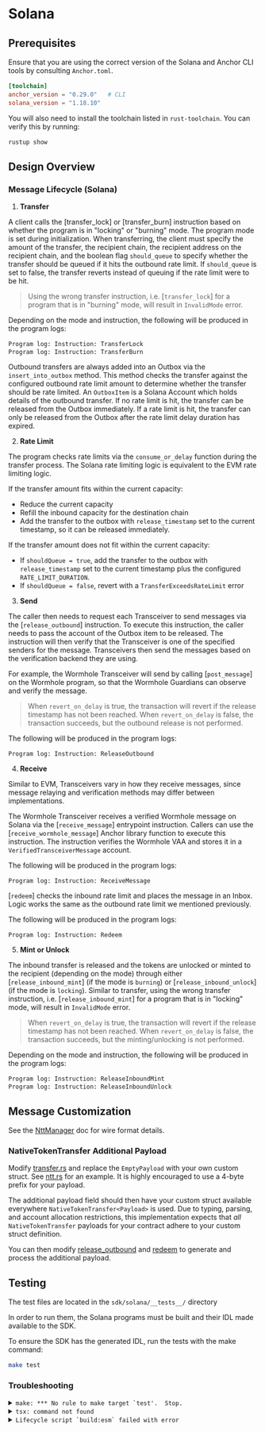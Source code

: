 # Solana

## Prerequisites

Ensure that you are using the correct version of the Solana and Anchor CLI tools by consulting `Anchor.toml`.

```toml
[toolchain]
anchor_version = "0.29.0"   # CLI
solana_version = "1.18.10"
```

You will also need to install the toolchain listed in `rust-toolchain`. You can verify this by running:

```sh
rustup show
```

## Design Overview

### Message Lifecycle (Solana)

1. **Transfer**

A client calls the [transfer_lock] or [transfer_burn] instruction based on whether the program is in "locking" or "burning" mode. The program mode is set during initialization. When transferring, the client must specify the amount of the transfer, the recipient chain, the recipient address on the recipient chain, and the boolean flag `should_queue` to specify whether the transfer should be queued if it hits the outbound rate limit. If `should_queue` is set to false, the transfer reverts instead of queuing if the rate limit were to be hit.

> Using the wrong transfer instruction, i.e. [`transfer_lock`] for a program that is in "burning" mode, will result in `InvalidMode` error.

Depending on the mode and instruction, the following will be produced in the program logs:

```
Program log: Instruction: TransferLock
Program log: Instruction: TransferBurn
```

Outbound transfers are always added into an Outbox via the `insert_into_outbox` method. This method checks the transfer against the configured outbound rate limit amount to determine whether the transfer should be rate limited. An `OutboxItem` is a Solana Account which holds details of the outbound transfer. If no rate limit is hit, the transfer can be released from the Outbox immediately. If a rate limit is hit, the transfer can only be released from the Outbox after the rate limit delay duration has expired.

2. **Rate Limit**

The program checks rate limits via the `consume_or_delay` function during the transfer process. The Solana rate limiting logic is equivalent to the EVM rate limiting logic.

If the transfer amount fits within the current capacity:

- Reduce the current capacity
- Refill the inbound capacity for the destination chain
- Add the transfer to the outbox with `release_timestamp` set to the current timestamp, so it can be released immediately.

If the transfer amount does not fit within the current capacity:

- If `shouldQueue = true`, add the transfer to the outbox with `release_timestamp` set to the current timestamp plus the configured `RATE_LIMIT_DURATION`.
- If `shouldQueue = false`, revert with a `TransferExceedsRateLimit` error

3. **Send**

The caller then needs to request each Transceiver to send messages via the [`release_outbound`] instruction. To execute this instruction, the caller needs to pass the account of the Outbox item to be released. The instruction will then verify that the Transceiver is one of the specified senders for the message. Transceivers then send the messages based on the verification backend they are using.

For example, the Wormhole Transceiver will send by calling [`post_message`] on the Wormhole program, so that the Wormhole Guardians can observe and verify the message.

> When `revert_on_delay` is true, the transaction will revert if the release timestamp has not been reached. When `revert_on_delay` is false, the transaction succeeds, but the outbound release is not performed.

The following will be produced in the program logs:

```
Program log: Instruction: ReleaseOutbound
```

4. **Receive**

Similar to EVM, Transceivers vary in how they receive messages, since message relaying and verification methods may differ between implementations.

The Wormhole Transceiver receives a verified Wormhole message on Solana via the [`receive_message`] entrypoint instruction. Callers can use the [`receive_wormhole_message`] Anchor library function to execute this instruction. The instruction verifies the Wormhole VAA and stores it in a `VerifiedTransceiverMessage` account.

The following will be produced in the program logs:

```
Program log: Instruction: ReceiveMessage
```

[`redeem`] checks the inbound rate limit and places the message in an Inbox. Logic works the same as the outbound rate limit we mentioned previously.

The following will be produced in the program logs:

```
Program log: Instruction: Redeem
```

5. **Mint or Unlock**

The inbound transfer is released and the tokens are unlocked or minted to the recipient (depending on the mode) through either [`release_inbound_mint`] (if the mode is `burning`) or [`release_inbound_unlock`] (if the mode is `locking`). Similar to transfer, using the wrong transfer instruction, i.e. [`release_inbound_mint`] for a program that is in "locking" mode, will result in `InvalidMode` error.

> When `revert_on_delay` is true, the transaction will revert if the release timestamp has not been reached. When `revert_on_delay` is false, the transaction succeeds, but the minting/unlocking is not performed.

Depending on the mode and instruction, the following will be produced in the program logs:

```
Program log: Instruction: ReleaseInboundMint
Program log: Instruction: ReleaseInboundUnlock
```

## Message Customization

See the [NttManager](../docs/NttManager.md) doc for wire format details.

### NativeTokenTransfer Additional Payload

Modify [transfer.rs](./programs/example-native-token-transfers/src/transfer.rs) and replace the `EmptyPayload` with your own custom struct. See [ntt.rs](./modules/ntt-messages/src/ntt.rs) for an example. It is highly encouraged to use a 4-byte prefix for your payload.

The additional payload field should then have your custom struct available everywhere `NativeTokenTransfer<Payload>` is used. Due to typing, parsing, and account allocation restrictions, this implementation expects that _all_ `NativeTokenTransfer` payloads for your contract adhere to your custom struct definition.

You can then modify [release_outbound](./programs/example-native-token-transfers/src/transceivers/wormhole/instructions/release_outbound.rs) and [redeem](./programs/example-native-token-transfers/src/instructions/redeem.rs) to generate and process the additional payload.

## Testing

The test files are located in the `sdk/solana/__tests__/` directory

In order to run them, the Solana programs must be built and their IDL made available to the SDK.

To ensure the SDK has the generated IDL, run the tests with the make command:

```sh
make test
```

### Troubleshooting

<details>
<summary><code>make: *** No rule to make target `test'.  Stop.</code></summary>

- Ensure `Makefile` has target `test`
</details>

<details>
<summary><code>tsx: command not found</code></summary>

- Screenshot:
  <img src="images/tsx-command-not-found.png" alt="tsx command not found screenshot">
- Update `Makefile` ([line #29](https://github.com/wormhole-foundation/example-native-token-transfers/blob/main/solana/Makefile#L29)) from:

  ```sh
  tsx scripts/regenerateIdl.ts $$jsonfile > $$tsfile; \
  ```

  to:

  ```sh
  npx tsx scripts/regenerateIdl.ts $$jsonfile > $$tsfile; \
  ```

  </details>

  <details>
  <summary><code>Lifecycle script `build:esm` failed with error</code></summary>

  - Screenshot:
    <img src="images/lifecycle-script.png" alt="lifecycle script screenshot">
  - This occurs due to Typescript files failing compilation.
  - [`patch-idl` script](https://github.com/wormhole-foundation/example-native-token-transfers/blob/main/solana/scripts/patch-idl) requires [`jq`](https://jqlang.github.io/jq/) to be installed. Install `jq` and retry.

  </details>
